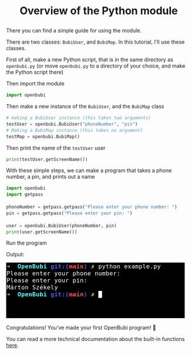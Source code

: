 # <p align="center">Overview of the Python module</p>

There you can find a simple guide for using the module.

There are two classes: `BubiUser`, and `BubiMap`. In this tutorial, I'll use these classes.

First of all, make a new Python script, that is in the same directory as `openbubi.py` (or move `openbubi.py` to a directory of your choice, and make the Python script there)

Then import the module

```python
import openbubi
```

Then make a new instance of the `BubiUser`, and the `BubiMap` class

```python
# making a BubiUser instance (this takes two arguments)
testUser = openbubi.BubiUser("phoneNumber", "pin")
# Making a BubiMap instance (this takes no argument)
testMap = openbubi.BubiMap()
```

Then print the name of the `testUser` user

```python
print(testUser.getScreenName())
```

With these simple steps, we can make a program that takes a phone number, a pin, and prints out a name

```python
import openbubi
import getpass

phoneNumber = getpass.getpass("Please enter your phone number: ")
pin = getpass.getpass("Please enter your pin: ")

user = openbubi.BubiUser(phoneNumber, pin)
print(user.getScreenName())
```

Run the program

Output:

![ScreenShot of output](resources/screenshot1.png)

Congratulations! You've made your first OpenBubi program! 🎉

You can read a more technical documentation about the built-in functions [here](../functions).
